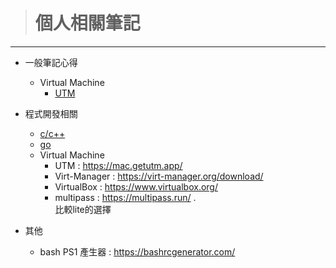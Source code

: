 > # 個人相關筆記   
---
- 一般筆記心得   
	- Virtual Machine  
		- [UTM](common/UTC.md)
- 程式開發相關
    - [c/c++](development/c_cpp/README.md)
    - [go](development/go/README.md)
    - Virtual Machine   
        - UTM : https://mac.getutm.app/
        - Virt-Manager : https://virt-manager.org/download/  
        - VirtualBox : https://www.virtualbox.org/
        - multipass : https://multipass.run/ .  
          比較lite的選擇  

- 其他 
  - bash PS1 產生器 : https://bashrcgenerator.com/ 
    